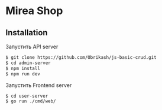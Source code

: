 # Mirea Shop

## Installation
Запустить API server
```bash
$ git clone https://github.com/Obrikash/js-basic-crud.git
$ cd admin-server
$ npm install
$ npm run dev
```

Запустить Frontend server
```bash
$ cd user-server
$ go run ./cmd/web/
```

